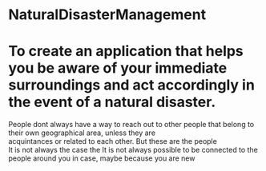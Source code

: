 # NaturalDisasterManagement
  # To create an application that helps you be aware of your immediate surroundings and act accordingly in the event of a natural   disaster.
  People dont always have a way to reach out to other people that belong to their own geographical area, unless they are    
  acquintances or related to each other. But these are the people  
  It is not always the case the
  It is not always possible to be connected to the people around you in case, maybe because you are new
